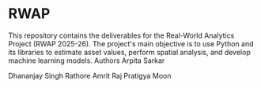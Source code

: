 # RWAP
This repository contains the deliverables for the Real-World Analytics Project (RWAP 2025-26). The project's main objective is to use Python and its libraries to estimate asset values, perform spatial analysis, and develop machine learning models.
Authors
Arpita Sarkar

Dhananjay Singh Rathore
Amrit Raj
Pratigya Moon
